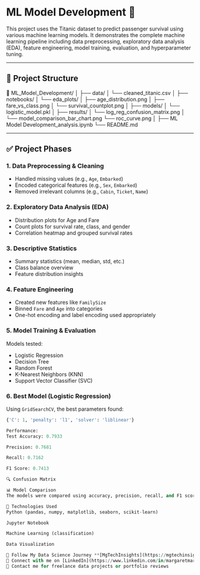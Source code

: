# ML Model Development 🚢

This project uses the Titanic dataset to predict passenger survival using various machine learning models. It demonstrates the complete machine learning pipeline including data preprocessing, exploratory data analysis (EDA), feature engineering, model training, evaluation, and hyperparameter tuning.

---

## 📂 Project Structure

📁 ML_Model_Development/
│
├── data/
│ └── cleaned_titanic.csv
│
├── notebooks/
│ └── eda_plots/
│ ├── age_distribution.png
│ ├── fare_vs_class.png
│ └── survival_countplot.png
│
├── models/
│ └── logistic_model.pkl
│
├── results/
│ └── log_reg_confusion_matrix.png
│ └── model_comparison_bar_chart.png
  └── roc_curve.png
│
├── ML Model Development_analysis.ipynb
└── README.md


---

## ✅ Project Phases

### 1. Data Preprocessing & Cleaning
- Handled missing values (e.g., `Age`, `Embarked`)
- Encoded categorical features (e.g., `Sex`, `Embarked`)
- Removed irrelevant columns (e.g., `Cabin`, `Ticket`, `Name`)

### 2. Exploratory Data Analysis (EDA)
- Distribution plots for Age and Fare
- Count plots for survival rate, class, and gender
- Correlation heatmap and grouped survival rates

### 3. Descriptive Statistics
- Summary statistics (mean, median, std, etc.)
- Class balance overview
- Feature distribution insights

### 4. Feature Engineering
- Created new features like `FamilySize`
- Binned `Fare` and `Age` into categories
- One-hot encoding and label encoding used appropriately

### 5. Model Training & Evaluation
Models tested:
- Logistic Regression
- Decision Tree
- Random Forest
- K-Nearest Neighbors (KNN)
- Support Vector Classifier (SVC)

### 6. Best Model (Logistic Regression)
Using `GridSearchCV`, the best parameters found:
```python
{'C': 1, 'penalty': 'l1', 'solver': 'liblinear'}

Performance:
Test Accuracy: 0.7933

Precision: 0.7681

Recall: 0.7162

F1 Score: 0.7413

🔍 Confusion Matrix

📊 Model Comparison
The models were compared using accuracy, precision, recall, and F1 score. Results were saved in model_comparison_bar_chart.png.

🧠 Technologies Used
Python (pandas, numpy, matplotlib, seaborn, scikit-learn)

Jupyter Notebook

Machine Learning (classification)

Data Visualization

🔗 Follow My Data Science Journey **[MgTechInsights](https://mgtechinsights.framer.website)**  
🔗 Connect with me on [LinkedIn](https://www.linkedin.com/in/margaretmary-ajuruchi )
📧 Contact me for freelance data projects or portfolio reviews
